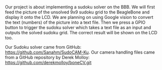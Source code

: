 Our project is about implementing a sudoku solver on the BBB. We will first feed the picture of the unsolved 9x9 sudoku grid to the BeagleBone and display it onto the LCD. We are planning on using Google vision to convert the text (numbers) of the picture into a text file. Then we press a GPIO button to trigger the sudoku solver which takes a text file as an input and outputs the solved sudoku grid. The correct result will be shown on the LCD too. 

Our Sudoku solver came from GitHub: https://github.com/Sanahm/SudoCAM-Ku. Our camera handling files came from a GitHub repository by Derek Molloy: https://github.com/derekmolloy/boneCV.git
